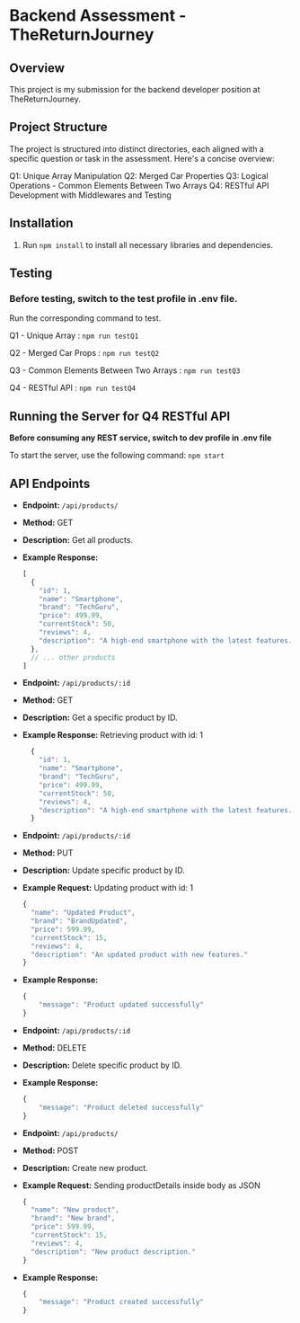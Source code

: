 # Backend Assessment - TheReturnJourney

## Overview

This project is my submission for the backend developer position at TheReturnJourney.


## Project Structure
The project is structured into distinct directories, each aligned with a specific question or task in the assessment. Here's a concise overview:

Q1: Unique Array Manipulation
Q2: Merged Car Properties
Q3: Logical Operations - Common Elements Between Two Arrays
Q4: RESTful API Development with Middlewares and Testing

## Installation

1. Run `npm install` to install all necessary libraries and dependencies.

## Testing

### **Before testing, switch to the test profile in .env file.**

Run the corresponding command to test.

 Q1 - Unique Array : `npm run testQ1`

 Q2 - Merged Car Props : `npm run testQ2`

 Q3 - Common Elements Between Two Arrays : `npm run testQ3`

 Q4 - RESTful API : `npm run testQ4`


## Running the Server for Q4 RESTful API

**Before consuming any REST service, switch to dev profile in .env file**

To start the server, use the following command: `npm start`


## API Endpoints

- **Endpoint:** `/api/products/`
- **Method:** GET
- **Description:** Get all products.
- **Example Response:**
  ```javascript
  [
    {
      "id": 1,
      "name": "Smartphone",
      "brand": "TechGuru",
      "price": 499.99,
      "currentStock": 50,
      "reviews": 4,
      "description": "A high-end smartphone with the latest features."
    },
    // ... other products
  ]
  ```

- **Endpoint:** `/api/products/:id`
- **Method:** GET
- **Description:** Get a specific product by ID.
- **Example Response:** Retrieving product with id: 1
  ```javascript
    {
      "id": 1,
      "name": "Smartphone",
      "brand": "TechGuru",
      "price": 499.99,
      "currentStock": 50,
      "reviews": 4,
      "description": "A high-end smartphone with the latest features."
    }
    ```


- **Endpoint:** `/api/products/:id`
- **Method:** PUT
- **Description:** Update specific product by ID.
- **Example Request:** Updating product with id: 1
    ```javascript
    {
      "name": "Updated Product",
      "brand": "BrandUpdated",
      "price": 599.99,
      "currentStock": 15,
      "reviews": 4,
      "description": "An updated product with new features." 
    }
    ``` 
- **Example Response:**
    ```javascript 
    {
        "message": "Product updated successfully"
    }
    ```

    
- **Endpoint:** `/api/products/:id`
- **Method:** DELETE
- **Description:** Delete specific product by ID.
- **Example Response:**
    ```javascript 
    {
        "message": "Product deleted successfully"
    }
    ```


- **Endpoint:** `/api/products/`
- **Method:** POST
- **Description:** Create new product.
- **Example Request:** Sending productDetails inside body as JSON
    ```javascript
    {
      "name": "New product",
      "brand": "New brand",
      "price": 599.99,
      "currentStock": 15,
      "reviews": 4,
      "description": "New product description." 
    }
    ``` 
- **Example Response:**
    ```javascript 
    {
        "message": "Product created successfully"
    }
    ```
